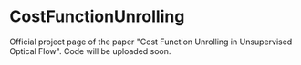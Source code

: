 # CostFunctionUnrolling

Official project page of the paper "Cost Function Unrolling in Unsupervised Optical Flow".
Code will be uploaded soon.
